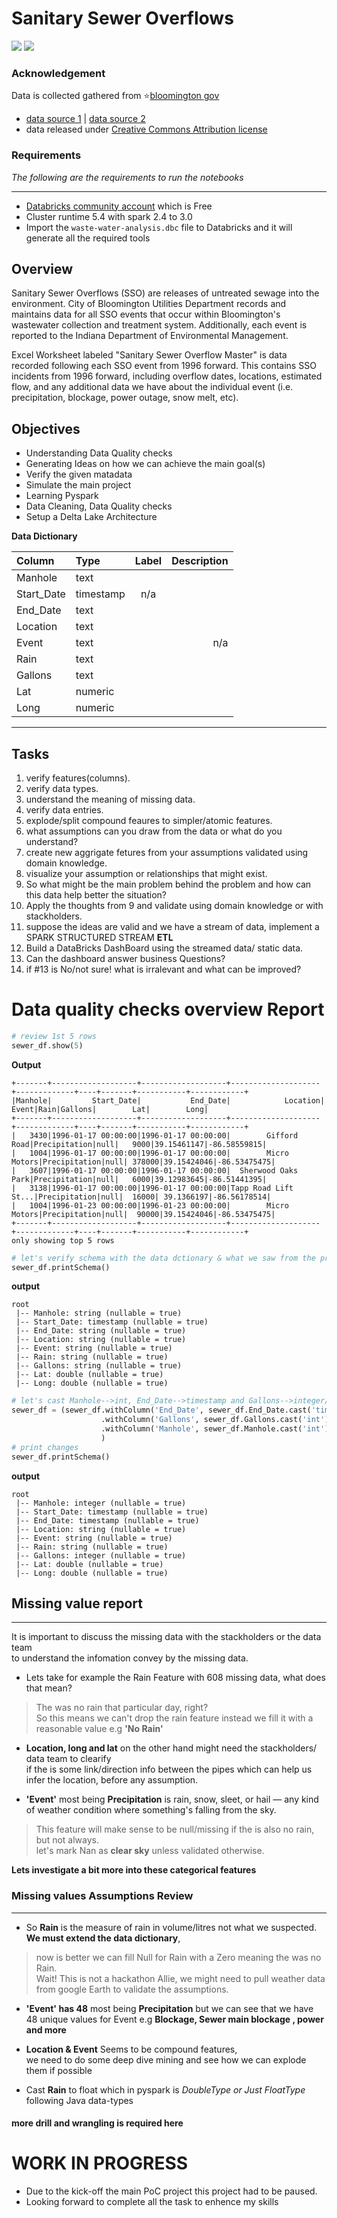 # Sanitary Sewer Overflows
![](https://encrypted-tbn0.gstatic.com/images?q=tbn%3AANd9GcQ4EreGzBWX2DaX8Scl4aT-SasVzuzGD__isw&usqp=CAU) ![](https://d33wubrfki0l68.cloudfront.net/e7ed9fe4bafe46e275c807d63591f85f9ab246ba/e2d28/assets/images/tux.png)

### Acknowledgement
Data is collected gathered from :star:[bloomington gov](https://data.bloomington.in.gov) 
- [data source 1](https://data.bloomington.in.gov/dataset/sanitary-sewer-overflows/resource/2e44981b-bb63-46b3-ba66-9b3b09786ec4) | [data source 2](https://data.world/city-of-bloomington/51fdd0d4-2fa2-4dd4-a877-8f683fb72f93) 
- data released under [Creative Commons Attribution license](http://opendefinition.org/licenses/cc-by/)

### Requirements
*The following are the requirements to run the notebooks*

---
- [Databricks community account](https://community.cloud.databricks.com/login.html) which is Free
- Cluster runtime 5.4 with spark 2.4 to 3.0
- Import the `waste-water-analysis.dbc` file to Databricks and it will generate all the required tools

## Overview
Sanitary Sewer Overflows (SSO) are releases of untreated sewage into the environment. City of Bloomington Utilities Department records and maintains data for all SSO events that occur within Bloomington's wastewater collection and treatment system. Additionally, each event is reported to the Indiana Department of Environmental Management.


Excel Worksheet labeled "Sanitary Sewer Overflow Master" is data recorded following each SSO event from 1996 forward. This contains SSO incidents from 1996 forward, including overflow dates, locations, estimated flow, and any additional data we have about the individual event (i.e. precipitation, blockage, power outage, snow melt, etc).


## Objectives
- Understanding Data Quality checks
- Generating Ideas on how we can achieve the main goal(s)
- Verify the given matadata
- Simulate the main project
- Learning Pyspark
- Data Cleaning, Data Quality checks
- Setup a Delta Lake Architecture


**Data Dictionary**

|Column	    |   Type	    |     Label |	Description |
|:-----------|:---------------|:-----------:|---------------:|
|Manhole    |	text		|           |               |
|Start_Date	|    timestamp	|	 n/a      |
|End_Date    |	text		|           |
|Location	|    text		|           |
|Event	    |     text		|           |     n/a
|Rain	    |    text		|           |
|Gallons     | 	text		|           |
|Lat         |	numeric		|           |
|Long        | 	numeric     |           |               |

---

## Tasks
1. verify features(columns).
2. verify data types.
3. understand the meaning of missing data.
4. verify data entries.
5. explode/split compound feaures to simpler/atomic features.
6. what assumptions can you draw from the data or what do you understand?
7. create new aggrigate fetures from your assumptions validated using domain knowledge.
8. visualize your assumption or relationships that might exist.
9. So what might be the main problem behind the problem and how can this data help better the situation?
10. Apply the thoughts from 9 and validate using domain knowledge or with stackholders.
11. suppose the ideas are valid and we have a stream of data, implement a SPARK STRUCTURED STREAM **ETL**
12. Build a DataBricks DashBoard using the streamed data/ static data.
13. Can the dashboard answer business Questions? 
14. if #13 is No/not sure! what is irralevant and what can be improved?

# Data quality checks overview Report
```python
# review 1st 5 rows
sewer_df.show(5)
```
**Output**
```
+-------+-------------------+-------------------+--------------------+-------------+----+-------+-----------+------------+
|Manhole|         Start_Date|           End_Date|            Location|        Event|Rain|Gallons|        Lat|        Long|
+-------+-------------------+-------------------+--------------------+-------------+----+-------+-----------+------------+
|   3430|1996-01-17 00:00:00|1996-01-17 00:00:00|        Gifford Road|Precipitation|null|   9000|39.15461147|-86.58559815|
|   1004|1996-01-17 00:00:00|1996-01-17 00:00:00|        Micro Motors|Precipitation|null| 378000|39.15424046|-86.53475475|
|   3607|1996-01-17 00:00:00|1996-01-17 00:00:00|  Sherwood Oaks Park|Precipitation|null|   6000|39.12983645|-86.51441395|
|   3138|1996-01-17 00:00:00|1996-01-17 00:00:00|Tapp Road Lift St...|Precipitation|null|  16000| 39.1366197|-86.56178514|
|   1004|1996-01-23 00:00:00|1996-01-23 00:00:00|        Micro Motors|Precipitation|null|  90000|39.15424046|-86.53475475|
+-------+-------------------+-------------------+--------------------+-------------+----+-------+-----------+------------+
only showing top 5 rows
```

```python
# let's verify schema with the data dctionary & what we saw from the previous cell
sewer_df.printSchema()
```
**output**
```
root
 |-- Manhole: string (nullable = true)
 |-- Start_Date: timestamp (nullable = true)
 |-- End_Date: string (nullable = true)
 |-- Location: string (nullable = true)
 |-- Event: string (nullable = true)
 |-- Rain: string (nullable = true)
 |-- Gallons: string (nullable = true)
 |-- Lat: double (nullable = true)
 |-- Long: double (nullable = true)

```
```python
# let's cast Manhole-->int, End_Date-->timestamp and Gallons-->integer/long
sewer_df = (sewer_df.withColumn('End_Date', sewer_df.End_Date.cast('timestamp'))
                    .withColumn('Gallons', sewer_df.Gallons.cast('int'))
                    .withColumn('Manhole', sewer_df.Manhole.cast('int'))
                    )
# print changes
sewer_df.printSchema()
```
**output**
```
root
 |-- Manhole: integer (nullable = true)
 |-- Start_Date: timestamp (nullable = true)
 |-- End_Date: timestamp (nullable = true)
 |-- Location: string (nullable = true)
 |-- Event: string (nullable = true)
 |-- Rain: string (nullable = true)
 |-- Gallons: integer (nullable = true)
 |-- Lat: double (nullable = true)
 |-- Long: double (nullable = true)
```

## Missing value report
---
It is important to discuss the missing data with the stackholders or the data team<br>
to understand the infomation convey by the missing data. 

- Lets take for example the Rain Feature with 608 missing data, what does that mean?
> The was no rain that particular day, right?<br>
> So this means we can't drop the rain feature instead we fill it with a reasonable value e.g **'No Rain'**

- **Location, long and lat** on the other hand might need the stackholders/ data team to clearify<br>
if the is some link/direction info between the pipes  which can help us infer the location, before any assumption.

- **'Event'** most being **Precipitation** is rain, snow, sleet, or hail — any kind of weather condition where something's falling from the sky.<br>
> This feature will make sense to be null/missing if the is also no rain, but not always.<br>
> let's mark Nan as **clear sky** unless validated otherwise.

**Lets investigate a bit more into these categorical features**


### Missing values Assumptions Review
---
 - So **Rain** is the measure of rain in volume/litres not what we suspected. **We must extend the data dictionary**,<br>
 > now is better we can fill Null for Rain with a Zero meaning the was no Rain.<br>
 > Wait! This is not a hackathon Allie, we might need to pull weather data from google Earth to validate the assumptions.
 
 - **'Event' has 48** most being **Precipitation** but we can see that we have 48 unique values for Event e.g **Blockage, Sewer main blockage , power and more**<br>
 
 - **Location & Event** Seems to be compound features,<br> we need to do some deep dive mining and  see how we can explode them if possible
 
 - Cast **Rain** to float which in pyspark is *DoubleType or Just FloatType* following Java data-types
 
 #### more drill and wrangling is required here
 
# WORK IN PROGRESS 
- Due to the kick-off the main PoC project this project had to be paused.
- Looking forward to complete all the task to enhence my skills
